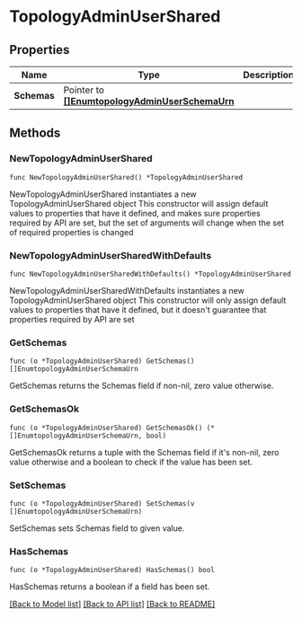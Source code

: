 # TopologyAdminUserShared

## Properties

Name | Type | Description | Notes
------------ | ------------- | ------------- | -------------
**Schemas** | Pointer to [**[]EnumtopologyAdminUserSchemaUrn**](EnumtopologyAdminUserSchemaUrn.md) |  | [optional] 

## Methods

### NewTopologyAdminUserShared

`func NewTopologyAdminUserShared() *TopologyAdminUserShared`

NewTopologyAdminUserShared instantiates a new TopologyAdminUserShared object
This constructor will assign default values to properties that have it defined,
and makes sure properties required by API are set, but the set of arguments
will change when the set of required properties is changed

### NewTopologyAdminUserSharedWithDefaults

`func NewTopologyAdminUserSharedWithDefaults() *TopologyAdminUserShared`

NewTopologyAdminUserSharedWithDefaults instantiates a new TopologyAdminUserShared object
This constructor will only assign default values to properties that have it defined,
but it doesn't guarantee that properties required by API are set

### GetSchemas

`func (o *TopologyAdminUserShared) GetSchemas() []EnumtopologyAdminUserSchemaUrn`

GetSchemas returns the Schemas field if non-nil, zero value otherwise.

### GetSchemasOk

`func (o *TopologyAdminUserShared) GetSchemasOk() (*[]EnumtopologyAdminUserSchemaUrn, bool)`

GetSchemasOk returns a tuple with the Schemas field if it's non-nil, zero value otherwise
and a boolean to check if the value has been set.

### SetSchemas

`func (o *TopologyAdminUserShared) SetSchemas(v []EnumtopologyAdminUserSchemaUrn)`

SetSchemas sets Schemas field to given value.

### HasSchemas

`func (o *TopologyAdminUserShared) HasSchemas() bool`

HasSchemas returns a boolean if a field has been set.


[[Back to Model list]](../README.md#documentation-for-models) [[Back to API list]](../README.md#documentation-for-api-endpoints) [[Back to README]](../README.md)


